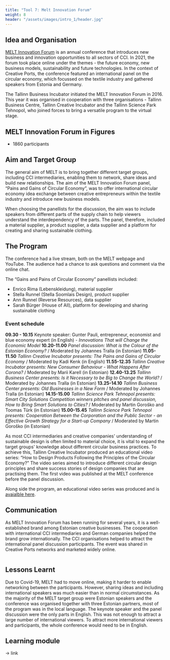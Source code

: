```yaml
---
title: "Tool 7: Melt Innovation Forum"
weight: 8
header: "/assets/images/intro_1/header.jpg"
---
```


## Idea and Organisation

[MELT Innovation Forum](https://www.melt.ee) is an annual conference that introduces new business and innovation opportunities to all sectors of CCI. In 2021, the forum took place online under the themes - the future economy, new business models, sustainability and future technologies. In the context of Creative Ports, the conference featured an international panel on the circular economy, which focussed on the textile industry and gathered speakers from Estonia and Germany.

The Tallinn Business Incubator initiated the MELT Innovation Forum in 2016. This year it was organised in cooperation with three organisations - Tallinn Business Centre, Tallinn Creative Incubator and the Tallinn Science Park Tehnopol, who joined forces to bring a versatile program to the virtual stage.
 
## MELT Innovation Forum in Figures
* 1860 participants
 
## Aim and Target Group

The general aim of MELT is to bring together different target groups, including CCI intermediaries, enabling them to network, share ideas and build new relationships. The aim of the MELT Innovation Forum panel, “Pains and Gains of Circular Economy”, was to offer international circular economy idea exchange between creative entrepreneurs within the textile industry and introduce new business models.

When choosing the panellists for the discussion, the aim was to include speakers from different parts of the supply chain to help viewers understand the interdependency of the parts. The panel, therefore, included a material supplier, a product supplier, a data supplier and a platform for creating and sharing sustainable clothing.

## The Program

The conference had a live stream, both on the MELT webpage and YouTube. The audience had a chance to ask questions and comment via the online chat.

The “Gains and Pains of Circular Economy” panellists included:

* Enrico Rima (Lebenskleidung), material supplier
* Stella Runnel (Stella Soomlais Design), product supplier
* Ann Runnel (Reverse Resources), data supplier
* Sarah Bürger (House of All), platform for developing and sharing sustainable clothing

### Event schedule

**09.30 - 10.15** Keynote speaker: Gunter Pauli, entrepreneur, economist and blue economy expert (in English) - _Innovations That will Change the Economic Model_
**10.20-11.00** _Panel discussion: What is the Colour of the Estonian Economy?_ / Moderated by Johannes Tralla (in Estonian)
**11.05-11.50** _Tallinn Creative Incubator presents: The Pains and Gains of Circular Economy_ / Moderated by Kadi Kenk (in English)
**11.55-12.35** _Tallinn Creative Incubator presents: New Consumer Behaviour - What Happens After Corona?_ / Moderated by Marii Karell (in Estonian)
**12.40-13.25** _Tallinn Business Center presents: Is it Necessary to be Big to Change the World?_ / Moderated by Johannes Tralla (in Estonian)
**13.25-14.10** _Tallinn Business Center presents: Old Businesses in a New Form_ / Moderated by Johannes Tralla (in Estonian)
**14.15-15.00** _Tallinn Science Park Tehnopol presents: Smart City Solutions Competition winners pitches and panel discussion, How to Bring Smart Solutions to Cities?_ / Moderated by Martin Goroško and Toomas Türk (in Estonian)
**15.00-15.45** _Tallinn Science Park Tehnopol presents: Cooperation Between the Corporation and the Public Sector - an Effective Growth Strategy for a Start-up Company_ / Moderated by Martin Goroško (in Estonian)

As most CCI intermediaries and creative companies' understanding of sustainable design is often limited to material choice, it is vital to expand the target groups' knowledge about different circular business practices. To achieve this, Tallinn Creative Incubator produced an educational video series: “How to Design Products Following the Principles of the Circular Economy?” The video series aimed to introduce different circular design principles and share success stories of design companies that are practising them. The first video was published at the MELT conference before the panel discussion.

Along side the program, an educational video series was produced and is [avaialble here](https://inkubaator.tallinn.ee/ringmajandus/).
<img src="/assets/images/tool_7/tool7_1.png" alt="" />

## Communication

As MELT Innovation Forum has been running for several years, it is a well-established brand among Estonian creative businesses. The cooperation with international CCI intermediaries and German companies helped the brand grow internationally. The CCI organisations helped to attract the international panel discussion participants. The event was shared in Creative Ports networks and marketed widely online.

<img src="/assets/images/tool_7/tool7_2.jpg" alt="" />

## Lessons Learnt

Due to Covid-19, MELT had to move online, making it harder to enable networking between the participants. However, sharing ideas and including international speakers was much easier than in normal circumstances. As the majority of the MELT target group were Estonian speakers and the conference was organised together with three Estonian partners, most of the program was in the local language. The keynote speaker and the panel discussion were the only parts in English. This was not enough to attract a large number of international viewers. To attract more international viewers and participants, the whole conference would need to be in English.

## Learning module
-> link
